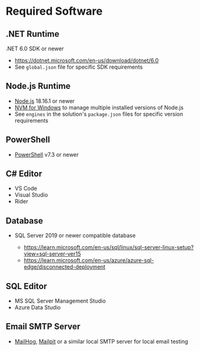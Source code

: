 # Required Software

## .NET Runtime

.NET 6.0 SDK or newer

- <https://dotnet.microsoft.com/en-us/download/dotnet/6.0>
- See `global.json` file for specific SDK requirements

## Node.js Runtime

- [Node.js](https://nodejs.org/en/download) 18.16.1 or newer
- [NVM for Windows](https://github.com/coreybutler/nvm-windows) to manage multiple installed versions of Node.js
- See `engines` in the solution's `package.json` files for specific version requirements

## PowerShell

- [PowerShell](https://learn.microsoft.com/en-us/powershell/scripting/overview?view=powershell-7.3) v7.3 or newer

## C# Editor

- VS Code
- Visual Studio
- Rider

## Database

- SQL Server 2019 or newer compatible database

  - <https://learn.microsoft.com/en-us/sql/linux/sql-server-linux-setup?view=sql-server-ver15>
  - <https://learn.microsoft.com/en-us/azure/azure-sql-edge/disconnected-deployment>

## SQL Editor

- MS SQL Server Management Studio
- Azure Data Studio

## Email SMTP Server

- [MailHog](https://github.com/mailhog/MailHog), [Mailpit](https://github.com/axllent/mailpit) or a similar local SMTP server for local email testing
